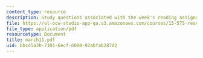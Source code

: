 ```yaml
---
content_type: resource
description: Study questions associated with the week's reading assignment.
file: https://ol-ocw-studio-app-qa.s3.amazonaws.com/courses/15-575-research-seminar-in-it-and-organizations-economic-perspectives-spring-2004/bbcd5a3b71016ecf600492abfab287d2_march11.pdf
file_type: application/pdf
resourcetype: Document
title: march11.pdf
uid: bbcd5a3b-7101-6ecf-6004-92abfab287d2
---
```

